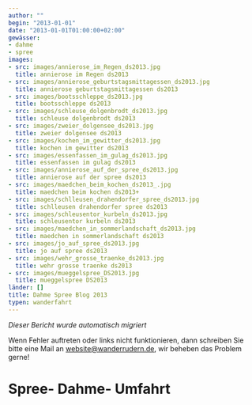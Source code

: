 ```yaml
---
author: ""
begin: "2013-01-01"
date: "2013-01-01T01:00:00+02:00"
gewässer:
- dahme
- spree
images:
- src: images/annierose_im_Regen_ds2013.jpg
  title: annierose im Regen ds2013
- src: images/annierose_geburtstagsmittagessen_ds2013.jpg
  title: annierose geburtstagsmittagessen ds2013
- src: images/bootsschleppe_ds2013.jpg
  title: bootsschleppe ds2013
- src: images/schleuse_dolgenbrodt_ds2013.jpg
  title: schleuse dolgenbrodt ds2013
- src: images/zweier_dolgensee_ds2013.jpg
  title: zweier dolgensee ds2013
- src: images/kochen_im_gewitter_ds2013.jpg
  title: kochen im gewitter ds2013
- src: images/essenfassen_im_gulag_ds2013.jpg
  title: essenfassen im gulag ds2013
- src: images/annierose_auf_der_spree_ds2013.jpg
  title: annierose auf der spree ds2013
- src: images/maedchen_beim_kochen_ds2013_.jpg
  title: maedchen beim kochen ds2013+
- src: images/schlleusen_drahendorfer_spree_ds2013.jpg
  title: schlleusen drahendorfer spree ds2013
- src: images/schleusentor_kurbeln_ds2013.jpg
  title: schleusentor kurbeln ds2013
- src: images/maedchen_in_sommerlandschaft_ds2013.jpg
  title: maedchen in sommerlandschaft ds2013
- src: images/jo_auf_spree_ds2013.jpg
  title: jo auf spree ds2013
- src: images/wehr_grosse_traenke_ds2013.jpg
  title: wehr grosse traenke ds2013
- src: images/mueggelspree_DS2013.jpg
  title: mueggelspree DS2013
länder: []
title: Dahme Spree Blog 2013
typen: wanderfahrt
---
```



*Dieser Bericht wurde automatisch migriert*

Wenn Fehler auftreten oder links nicht funktionieren, dann schreiben Sie bitte eine Mail an website@wanderrudern.de, wir beheben das Problem gerne!



# Spree- Dahme- Umfahrt


